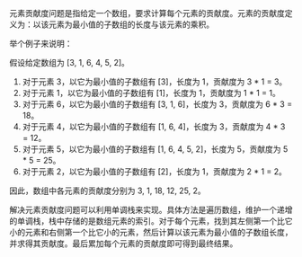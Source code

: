 元素贡献度问题是指给定一个数组，要求计算每个元素的贡献度。元素的贡献度定义为：以该元素为最小值的子数组的长度与该元素的乘积。

举个例子来说明：

假设给定数组为 [3, 1, 6, 4, 5, 2]。

1. 对于元素 3，以它为最小值的子数组有 [3]，长度为 1，贡献度为 3 * 1 = 3。
2. 对于元素 1，以它为最小值的子数组有 [1]，长度为 1，贡献度为 1 * 1 = 1。
3. 对于元素 6，以它为最小值的子数组有 [3, 1, 6]，长度为 3，贡献度为 6 * 3 = 18。
4. 对于元素 4，以它为最小值的子数组有 [1, 6, 4]，长度为 3，贡献度为 4 * 3 = 12。
5. 对于元素 5，以它为最小值的子数组有 [1, 6, 4, 5, 2]，长度为 5，贡献度为 5 * 5 = 25。
6. 对于元素 2，以它为最小值的子数组有 [2]，长度为 1，贡献度为 2 * 1 = 2。

因此，数组中各元素的贡献度分别为 3, 1, 18, 12, 25, 2。

解决元素贡献度问题可以利用单调栈来实现。具体方法是遍历数组，维护一个递增的单调栈，栈中存储的是数组元素的索引。对于每个元素，找到其左侧第一个比它小的元素和右侧第一个比它小的元素，然后计算以该元素为最小值的子数组长度，并求得其贡献度。最后累加每个元素的贡献度即可得到最终结果。